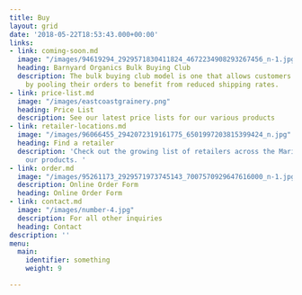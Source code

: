 ```yaml
---
title: Buy
layout: grid
date: '2018-05-22T18:53:43.000+00:00'
links:
- link: coming-soon.md
  image: "/images/94619294_2929571830411824_4672234908293267456_n-1.jpg"
  heading: Barnyard Organics Bulk Buying Club
  description: The bulk buying club model is one that allows customers to enjoy cost-savings
    by pooling their orders to benefit from reduced shipping rates.
- link: price-list.md
  image: "/images/eastcoastgrainery.png"
  heading: Price List
  description: See our latest price lists for our various products
- link: retailer-locations.md
  image: "/images/96066455_2942072319161775_6501997203815399424_n.jpg"
  heading: Find a retailer
  description: 'Check out the growing list of retailers across the Maritimes carrying
    our products. '
- link: order.md
  image: "/images/95261173_2929571973745143_7007570929647616000_n-1.jpg"
  description: Online Order Form
  heading: Online Order Form
- link: contact.md
  image: "/images/number-4.jpg"
  description: For all other inquiries
  heading: Contact
description: ''
menu:
  main:
    identifier: something
    weight: 9

---
```

